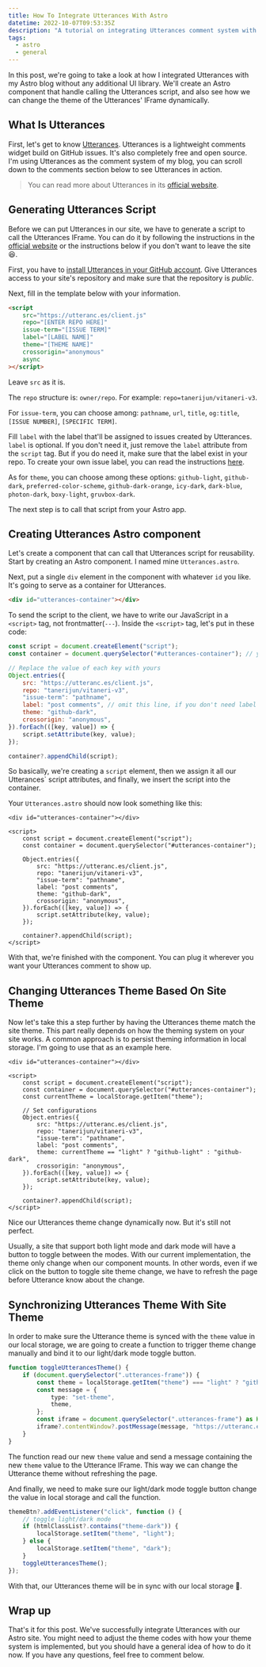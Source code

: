 ```yaml
---
title: How To Integrate Utterances With Astro
datetime: 2022-10-07T09:53:35Z
description: "A tutorial on integrating Utterances comment system with Astro."
tags:
  - astro
  - general
---
```


In this post, we're going to take a look at how I integrated Utterances with my Astro blog without any additional UI library. We'll create an Astro component that handle calling the Utterances script, and also see how we can change the theme of the Utterances' IFrame dynamically.

## What Is Utterances

First, let's get to know [Utterances](https://utteranc.es/). Utterances is a lightweight comments widget build on GitHub issues. It's also completely free and open source. I'm using Utterances as the comment system of my blog, you can scroll down to the comments section below to see Utterances in action.

> You can read more about Utterances in its [official website](https://utteranc.es/).

## Generating Utterances Script

Before we can put Utterances in our site, we have to generate a script to call the Utterances IFrame. You can do it by following the instructions in the [official website](https://utteranc.es/) or the instructions below if you don't want to leave the site 😆.

First, you have to [install Utterances in your GitHub account](https://github.com/apps/utterances). Give Utterances access to your site's repository and make sure that the repository is _public_.

Next, fill in the template below with your information.

```html
<script
	src="https://utteranc.es/client.js"
	repo="[ENTER REPO HERE]"
	issue-term="[ISSUE TERM]"
	label="[LABEL NAME]"
	theme="[THEME NAME]"
	crossorigin="anonymous"
	async
></script>
```

Leave `src` as it is.

The `repo` structure is: `owner/repo`. For example: `repo=tanerijun/vitaneri-v3`.

For `issue-term`, you can choose among: `pathname`, `url`, `title`, `og:title`, `[ISSUE NUMBER]`, `[SPECIFIC TERM]`.

Fill `label` with the label that'll be assigned to issues created by Utterances. `label` is optional. If you don't need it, just remove the `label` attribute from the `script` tag. But if you do need it, make sure that the label exist in your repo. To create your own issue label, you can read the instructions [here](https://docs.github.com/en/issues/using-labels-and-milestones-to-track-work/managing-labels#creating-a-label).

As for `theme`, you can choose among these options: `github-light`, `github-dark`, `preferred-color-scheme`, `github-dark-orange`, `icy-dark`, `dark-blue`, `photon-dark`, `boxy-light`, `gruvbox-dark`.

The next step is to call that script from your Astro app.

## Creating Utterances Astro component

Let's create a component that can call that Utterances script for reusability. Start by creating an Astro component. I named mine `Utterances.astro`.

Next, put a single `div` element in the component with whatever `id` you like. It's going to serve as a container for Utterances.

```html
<div id="utterances-container"></div>
```

To send the script to the client, we have to write our JavaScript in a `<script>` tag, not frontmatter(`---`). Inside the `<script>` tag, let's put in these code:

```js
const script = document.createElement("script");
const container = document.querySelector("#utterances-container"); // your id in your html above

// Replace the value of each key with yours
Object.entries({
	src: "https://utteranc.es/client.js",
	repo: "tanerijun/vitaneri-v3",
	"issue-term": "pathname",
	label: "post comments", // omit this line, if you don't need label
	theme: "github-dark",
	crossorigin: "anonymous",
}).forEach(([key, value]) => {
	script.setAttribute(key, value);
});

container?.appendChild(script);
```

So basically, we're creating a `script` element, then we assign it all our Utterances` script attributes, and finally, we insert the script into the container.

Your `Utterances.astro` should now look something like this:

```astro
<div id="utterances-container"></div>

<script>
	const script = document.createElement("script");
	const container = document.querySelector("#utterances-container");

	Object.entries({
		src: "https://utteranc.es/client.js",
		repo: "tanerijun/vitaneri-v3",
		"issue-term": "pathname",
		label: "post comments",
		theme: "github-dark",
		crossorigin: "anonymous",
	}).forEach(([key, value]) => {
		script.setAttribute(key, value);
	});

	container?.appendChild(script);
</script>
```

With that, we're finished with the component. You can plug it wherever you want your Utterances comment to show up.

## Changing Utterances Theme Based On Site Theme

Now let's take this a step further by having the Utterances theme match the site theme. This part really depends on how the theming system on your site works. A common approach is to persist theming information in local storage. I'm going to use that as an example here.

```astro {6, 14}
<div id="utterances-container"></div>

<script>
	const script = document.createElement("script");
	const container = document.querySelector("#utterances-container");
	const currentTheme = localStorage.getItem("theme");

	// Set configurations
	Object.entries({
		src: "https://utteranc.es/client.js",
		repo: "tanerijun/vitaneri-v3",
		"issue-term": "pathname",
		label: "post comments",
		theme: currentTheme == "light" ? "github-light" : "github-dark",
		crossorigin: "anonymous",
	}).forEach(([key, value]) => {
		script.setAttribute(key, value);
	});

	container?.appendChild(script);
</script>
```

Nice our Utterances theme change dynamically now. But it's still not perfect.

Usually, a site that support both light mode and dark mode will have a button to toggle between the modes. With our current implementation, the theme only change when our component mounts. In other words, even if we click on the button to toggle site theme change, we have to refresh the page before Utterance know about the change.

## Synchronizing Utterances Theme With Site Theme

In order to make sure the Utterance theme is synced with the `theme` value in our local storage, we are going to create a function to trigger theme change manually and bind it to our light/dark mode toggle button.

```ts
function toggleUtterancesTheme() {
	if (document.querySelector(".utterances-frame")) {
		const theme = localStorage.getItem("theme") === "light" ? "github-light" : "github-dark";
		const message = {
			type: "set-theme",
			theme,
		};
		const iframe = document.querySelector(".utterances-frame") as HTMLIFrameElement; // omit as HTMLIFrameElement if you're wring JS
		iframe?.contentWindow?.postMessage(message, "https://utteranc.es");
	}
}
```

The function read our new `theme` value and send a message containing the new `theme` value to the Utterance IFrame. This way we can change the Utterance theme without refreshing the page.

And finally, we need to make sure our light/dark mode toggle button change the value in local storage and call the function.

```ts
themeBtn?.addEventListener("click", function () {
	// toggle light/dark mode
	if (htmlClassList?.contains("theme-dark")) {
		localStorage.setItem("theme", "light");
	} else {
		localStorage.setItem("theme", "dark");
	}
	toggleUtterancesTheme();
});
```

With that, our Utterances theme will be in sync with our local storage 🎉.

## Wrap up

That's it for this post. We've successfully integrate Utterances with our Astro site. You might need to adjust the theme codes with how your theme system is implemented, but you should have a general idea of how to do it now. If you have any questions, feel free to comment below.
